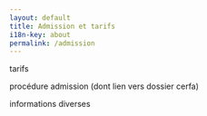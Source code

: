 ```yaml
---
layout: default
title: Admission et tarifs
i18n-key: about
permalink: /admission
---
```

tarifs

procédure admission (dont lien vers dossier cerfa)

informations diverses